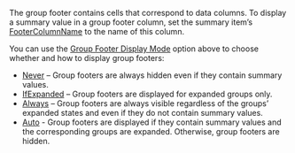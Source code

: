 The group footer contains cells that correspond to data columns. To display a summary value in a group footer column, set the summary item’s [FooterColumnName](https://docs.devexpress.com/Blazor/DevExpress.Blazor.DxGridSummaryItem.FooterColumnName) to the name of this column. 

You can use the [Group Footer Display Mode](https://docs.devexpress.com/Blazor/DevExpress.Blazor.DxGrid.GroupFooterDisplayMode) option above to choose whether and how to display group footers: 

* [Never](https://docs.devexpress.com/Blazor/DevExpress.Blazor.GridGroupFooterDisplayMode) – Group footers are always hidden even if they contain summary values. 
* [IfExpanded](https://docs.devexpress.com/Blazor/DevExpress.Blazor.GridGroupFooterDisplayMode) – Group footers are displayed for expanded groups only.  
* [Always](https://docs.devexpress.com/Blazor/DevExpress.Blazor.GridGroupFooterDisplayMode) – Group footers are always visible regardless of the groups’ expanded states and even if they do not contain summary values. 
* [Auto](https://docs.devexpress.com/Blazor/DevExpress.Blazor.GridGroupFooterDisplayMode) - Group footers are displayed if they contain summary values and the corresponding groups are expanded. Otherwise, group footers are hidden. 
